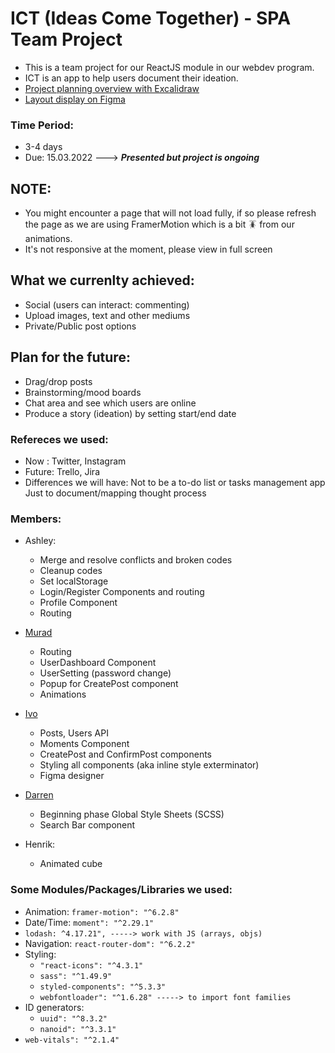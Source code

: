 # ICT (Ideas Come Together) - SPA Team Project
- This is a team project for our ReactJS module in our webdev program.
- ICT is an app to help users document their ideation.
- [Project planning overview with Excalidraw](https://excalidraw.com/#room=458db79a57e7ad5751d8,RVHA68aVeKmF57jQEmZcRQ)
- [Layout display on Figma](https://www.figma.com/file/SOm1rBfgUj6wmvrdqLW0To/LOGO-!!?node-id=0%3A1)

### Time Period:
- 3-4 days
- Due: 15.03.2022 ---> ***Presented but project is ongoing***

## NOTE: 
- You might encounter a page that will not load fully, if so please refresh the page as we are using FramerMotion which is a bit 🪳 from our animations.
- It's not responsive at the moment, please view in full screen

## What we currenlty achieved:
- Social (users can interact: commenting)
- Upload images, text and other mediums
- Private/Public post options 

## Plan for the future:
- Drag/drop posts
- Brainstorming/mood boards
- Chat area and see which users are online
- Produce a story (ideation) by setting start/end date

### Refereces we used:
- Now : Twitter, Instagram
- Future: Trello, Jira
- Differences we will have: Not to be a to-do list or tasks management app
Just to document/mapping thought process

### Members:
- Ashley: 
    - Merge and resolve conflicts and broken codes
    - Cleanup codes
    - Set localStorage
    - Login/Register Components and routing
    - Profile Component
    - Routing

- [Murad](https://github.com/muradgm)
    - Routing
    - UserDashboard Component
    - UserSetting (password change)
    - Popup for CreatePost component
    - Animations

- [Ivo](https://github.com/ivoserra)
    - Posts, Users API
    - Moments Component
    - CreatePost and ConfirmPost components
    - Styling all components (aka inline style exterminator)
    - Figma designer

- [Darren](https://github.com/Snell401)
    - Beginning phase Global Style Sheets (SCSS)
    - Search Bar component

- Henrik:
    - Animated cube

### Some Modules/Packages/Libraries we used:
- Animation: `framer-motion": "^6.2.8"`
- Date/Time: `moment": "^2.29.1"`
- `lodash: ^4.17.21", -----> work with JS (arrays, objs)`
- Navigation: `react-router-dom": "^6.2.2"`
- Styling:
    - `"react-icons": "^4.3.1"`
    - `sass": "^1.49.9"`
    - `styled-components": "^5.3.3"`
    - `webfontloader": "^1.6.28" -----> to import font families`
- ID generators:
    - `uuid": "^8.3.2"`
    - `nanoid": "^3.3.1"`
- `web-vitals": "^2.1.4"`
